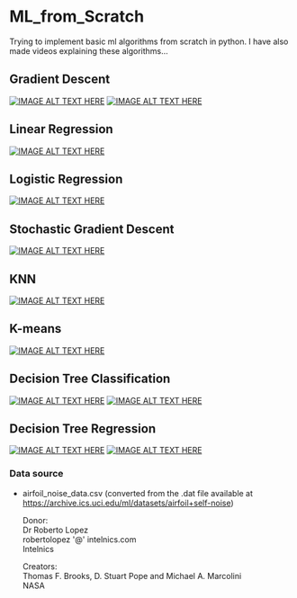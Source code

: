 # ML_from_Scratch
Trying to implement basic ml algorithms from scratch in python. I have also made videos explaining these algorithms...

## Gradient Descent
[![IMAGE ALT TEXT HERE](https://i.ytimg.com/vi/36zkIAAUcZ4/mqdefault.jpg)](https://youtu.be/36zkIAAUcZ4)
[![IMAGE ALT TEXT HERE](https://i.ytimg.com/vi/41BiBUZbg9U/mqdefault.jpg)](https://youtu.be/41BiBUZbg9U)


## Linear Regression
[![IMAGE ALT TEXT HERE](https://i.ytimg.com/vi/fnDO1s4fzi4/mqdefault.jpg)](https://youtu.be/fnDO1s4fzi4)

## Logistic Regression
[![IMAGE ALT TEXT HERE](https://i.ytimg.com/vi/NtjAeXppomA/mqdefault.jpg)](https://youtu.be/NtjAeXppomA)

## Stochastic Gradient Descent
[![IMAGE ALT TEXT HERE](https://i.ytimg.com/vi/V8InSDYHG4s/mqdefault.jpg)](https://youtu.be/V8InSDYHG4s)

## KNN
[![IMAGE ALT TEXT HERE](https://i.ytimg.com/vi/0RwM2BaLNkE/mqdefault.jpg)](https://youtu.be/0RwM2BaLNkE)

## K-means
[![IMAGE ALT TEXT HERE](https://i.ytimg.com/vi/IB9WfafBmjk/mqdefault.jpg)](https://youtu.be/IB9WfafBmjk)

## Decision Tree Classification
[![IMAGE ALT TEXT HERE](https://i.ytimg.com/vi/ZVR2Way4nwQ/mqdefault.jpg)](https://youtu.be/ZVR2Way4nwQ)
[![IMAGE ALT TEXT HERE](https://i.ytimg.com/vi/sgQAhG5Q7iY/mqdefault.jpg)](https://youtu.be/sgQAhG5Q7iY)


## Decision Tree Regression
[![IMAGE ALT TEXT HERE](https://i.ytimg.com/vi/UhY5vPfQIrA/mqdefault.jpg)](https://youtu.be/UhY5vPfQIrA)
[![IMAGE ALT TEXT HERE](https://i.ytimg.com/vi/sgQAhG5Q7iY/mqdefault.jpg)](https://youtu.be/sgQAhG5Q7iY)

### Data source
- airfoil_noise_data.csv (converted from the .dat file available at https://archive.ics.uci.edu/ml/datasets/airfoil+self-noise) 

  Donor:  
  Dr Roberto Lopez  
  robertolopez '@' intelnics.com  
  Intelnics 
  
  Creators:  
  Thomas F. Brooks, D. Stuart Pope and Michael A. Marcolini  
  NASA

